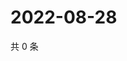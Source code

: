 # 2022-08-28

共 0 条

<!-- BEGIN WEIBO -->
<!-- 最后更新时间 Sun Aug 28 2022 04:16:55 GMT+0800 (China Standard Time) -->

<!-- END WEIBO -->
